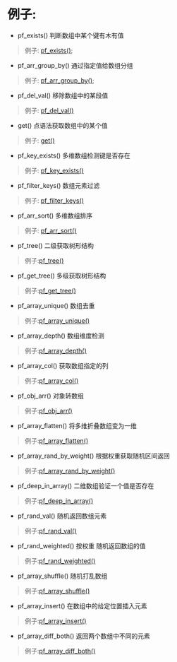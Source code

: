 # 例子:

- pf_exists()  判断数组中某个键有木有值

> 例子: [pf_exists()](./exists.php);

- pf_arr_group_by() 通过指定值给数组分组

> 例子: [pf_arr_group_by()](./arr_group_by.php);

- pf_del_val() 移除数组中的某段值

> 例子: [pf_del_val()](./del_val.php)

- get()  点语法获取数组中的某个值

> 例子: [get()](pf_get.php)

- pf_key_exists() 多维数组检测键是否存在

> 例子: [pf_key_exists()](./key_exists.php)

- pf_filter_keys() 数组元素过滤

> 例子: [pf_filter_keys()](./filter_keys.php)

- pf_arr_sort()  多维数组排序

> 例子: [pf_arr_sort()](./arr_sort.php)

- pf_tree()  二级获取树形结构

> 例子:[pf_tree()](./tree.php)

- pf_get_tree() 多级获取树形结构

> 例子:[pf_get_tree()](./get_tree.php)

- pf_array_unique() 数组去重

> 例子:[pf_array_unique()](./array_unique.php)

- pf_array_depth() 数组维度检测

> 例子:[pf_array_depth()](./array_depth.php)

- pf_array_col() 获取数组指定的列

> 例子:[pf_array_col()](./array_col.php)

- pf_obj_arr() 对象转数组

> 例子:[pf_obj_arr()](./obj_arr.php)

- pf_array_flatten() 将多维折叠数组变为一维

> 例子:[pf_array_flatten()](./array_flatten.php)

- pf_array_rand_by_weight() 根据权重获取随机区间返回

> 例子:[pf_array_rand_by_weight()](./array_rand_by_weight.php)

- pf_deep_in_array() 二维数组验证一个值是否存在

> 例子:[pf_deep_in_array()](./deep_in_array.php)

- pf_rand_val() 随机返回数组元素

> 例子:[pf_rand_val()](./rand_val.php)

- pf_rand_weighted() 按权重 随机返回数组的值

> 例子:[pf_rand_weighted()](./rand_weighted.php)

- pf_array_shuffle() 随机打乱数组

> 例子:[pf_array_shuffle()](./array_shuffle.php)

- pf_array_insert() 在数组中的给定位置插入元素

> 例子:[pf_array_insert()](./array_insert.php)

- pf_array_diff_both() 返回两个数组中不同的元素

> 例子:[pf_array_diff_both()](./array_diff_both.php)
